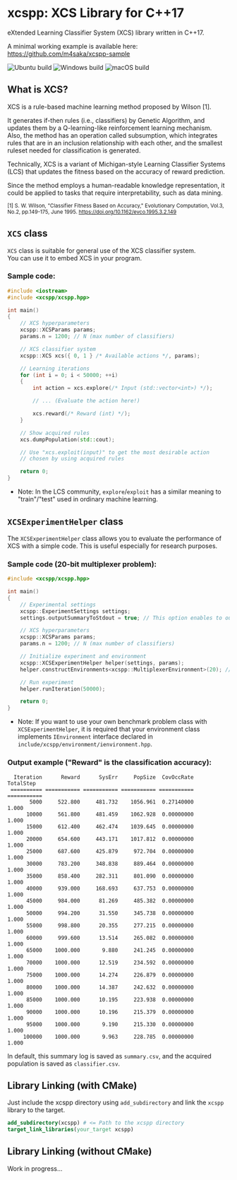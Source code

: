 # xcspp: XCS Library for C++17
eXtended Learning Classifier System (XCS) library written in C++17.

A minimal working example is available here: https://github.com/m4saka/xcspp-sample

![Ubuntu build](https://github.com/m4saka/xcspp/workflows/Ubuntu%20build/badge.svg)
![Windows build](https://github.com/m4saka/xcspp/workflows/Windows%20build/badge.svg)
![macOS build](https://github.com/m4saka/xcspp/workflows/macOS%20build/badge.svg)

## What is XCS?
XCS is a rule-based machine learning method proposed by Wilson [1].

It generates if-then rules (i.e., classifiers) by Genetic Algorithm, and updates them by a Q-learning-like reinforcement learning mechanism.  
Also, the method has an operation called subsumption, which integrates rules that are in an inclusion relationship with each other, and the smallest ruleset needed for classification is generated.

Technically, XCS is a variant of Michigan-style Learning Classifier Systems (LCS) that updates the fitness based on the accuracy of reward prediction.

Since the method employs a human-readable knowledge representation, it could be applied to tasks that require interpretability, such as data mining.

<sub>[1] S. W. Wilson, "Classifier Fitness Based on Accuracy," Evolutionary Computation, Vol.3, No.2, pp.149-175, June 1995. https://doi.org/10.1162/evco.1995.3.2.149</sub>

## `XCS` class
`XCS` class is suitable for general use of the XCS classifier system.  
You can use it to embed XCS in your program.

### Sample code:
```cpp
#include <iostream>
#include <xcspp/xcspp.hpp>

int main()
{
    // XCS hyperparameters
    xcspp::XCSParams params;
    params.n = 1200; // N (max number of classifiers)

    // XCS classifier system
    xcspp::XCS xcs({ 0, 1 } /* Available actions */, params);

    // Learning iterations
    for (int i = 0; i < 50000; ++i)
    {
        int action = xcs.explore(/* Input (std::vector<int>) */);

        // ... (Evaluate the action here!)

        xcs.reward(/* Reward (int) */);
    }

    // Show acquired rules
    xcs.dumpPopulation(std::cout);

    // Use "xcs.exploit(input)" to get the most desirable action
    // chosen by using acquired rules

    return 0;
}
```
- Note: In the LCS community, `explore`/`exploit` has a similar meaning to "train"/"test" used in ordinary machine learning.

## `XCSExperimentHelper` class
The `XCSExperimentHelper` class allows you to evaluate the performance of XCS with a simple code. 
This is useful especially for research purposes.

### Sample code (20-bit multiplexer problem):
```cpp
#include <xcspp/xcspp.hpp>

int main()
{
    // Experimental settings
    xcspp::ExperimentSettings settings;
    settings.outputSummaryToStdout = true; // This option enables to output summary log to console.

    // XCS hyperparameters
    xcspp::XCSParams params;
    params.n = 1200; // N (max number of classifiers)

    // Initialize experiment and environment
    xcspp::XCSExperimentHelper helper(settings, params);
    helper.constructEnvironments<xcspp::MultiplexerEnvironment>(20); // This calls xcspp::MultiplexerEnvironment constructor.

    // Run experiment
    helper.runIteration(50000);

    return 0;
}
```
- Note: If you want to use your own benchmark problem class with `XCSExperimentHelper`, it is required that your environment class implements `IEnvironment` interface declared in `include/xcspp/environment/ienvironment.hpp`.

### Output example ("Reward" is the classification accuracy):
```
  Iteration      Reward      SysErr     PopSize  CovOccRate   TotalStep
 ========== =========== =========== =========== =========== ===========
       5000     522.800     481.732    1056.961  0.27140000       1.000
      10000     561.800     481.459    1062.928  0.00000000       1.000
      15000     612.400     462.474    1039.645  0.00000000       1.000
      20000     654.600     443.171    1017.812  0.00000000       1.000
      25000     687.600     425.879     972.704  0.00000000       1.000
      30000     783.200     348.838     889.464  0.00000000       1.000
      35000     858.400     282.311     801.090  0.00000000       1.000
      40000     939.000     168.693     637.753  0.00000000       1.000
      45000     984.000      81.269     485.382  0.00000000       1.000
      50000     994.200      31.550     345.738  0.00000000       1.000
      55000     998.800      20.355     277.215  0.00000000       1.000
      60000     999.600      13.514     265.082  0.00000000       1.000
      65000    1000.000       9.880     241.245  0.00000000       1.000
      70000    1000.000      12.519     234.592  0.00000000       1.000
      75000    1000.000      14.274     226.879  0.00000000       1.000
      80000    1000.000      14.387     242.632  0.00000000       1.000
      85000    1000.000      10.195     223.938  0.00000000       1.000
      90000    1000.000      10.196     215.379  0.00000000       1.000
      95000    1000.000       9.190     215.330  0.00000000       1.000
     100000    1000.000       9.963     228.785  0.00000000       1.000
```
In default, this summary log is saved as `summary.csv`, and the acquired population is saved as `classifier.csv`.

## Library Linking (with CMake)
Just include the xcspp directory using `add_subdirectory` and link the `xcspp` library to the target.
```cmake
add_subdirectory(xcspp) # <= Path to the xcspp directory
target_link_libraries(your_target xcspp)
```

## Library Linking (without CMake)
Work in progress...
